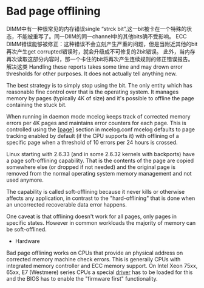 
# Bad page offlining
DIMM中有一种很常见的内存错误single “strck bit”,这一bit被卡在一个特殊的状态，不能被重写了。同一DIIM的同一channel中的其他bits确不受影响。
ECC DIMM错误能够被修正：这种错误不会立刻产生严重的问题，但是当附近其他的bit 再次产生get corrupted错误时，就会升级成不可修复的2bit错误。 此外，当内存再次读取这部分内容时，那一个卡住的bit将再次产生连续规则的修正错误报告。  
解决这类
Handling these reports takes some time and may drown error thresholds for other purposes. It does not actually tell anything new.

The best strategy is to simply stop using the bit. The only entity which has reasonable fine control over that is the operating system. It manages memory by pages (typically 4K of size) and it's possible to offline the page containing the stuck bit.

When running in daemon mode mcelog keeps track of corrected memory errors per 4K pages and maintains error counters for each page. This is controlled using the [[page]](http://www.mcelog.org/config.html#page) section in mcelog.conf mcelog defaults to page tracking enabled by default (if the CPU supports it) with offlining of a specific page when a threshold of 10 errors per 24 hours is crossed.

Linux starting with 2.6.33 (and in some 2.6.32 kernels with backports) have a page soft-offlining capability. That is the contents of the page are copied somewhere else (or dropped if not needed) and the original page is removed from the normal operating system memory management and not used anymore.

The capability is called soft-offlining because it never kills or otherwise affects any application, in contrast to the "hard-offlining" that is done when an uncorrected recoverable data error happens.

One caveat is that offlining doesn't work for all pages, only pages in specific states. However in common workloads the majority of memory can be soft-offlined.

- Hardware

Bad page offlining works on CPUs that provide an physical address on corrected memory machine check errors. This is generally CPUs with integrated memory controller and ECC memory support. On Intel Xeon 75xx, 65xx, E7 (Westmere) series CPUs a special [driver](ftp://ftp.kernel.org/pub/linux/kernel/people/ak/apei/) has to be loaded for this and the BIOS has to enable the "firmware first" functionality.